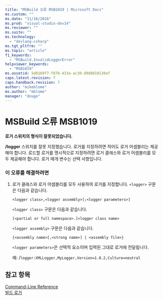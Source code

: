 ```yaml
---
title: "MSBuild 오류 MSB1019 | Microsoft Docs"
ms.custom: ""
ms.date: "11/16/2016"
ms.prod: "visual-studio-dev14"
ms.reviewer: ""
ms.suite: ""
ms.technology: 
  - "devlang-csharp"
ms.tgt_pltfrm: ""
ms.topic: "article"
f1_keywords: 
  - "MSBuild.InvalidLoggerError"
helpviewer_keywords: 
  - "MSB1019"
ms.assetid: 5d0169f7-f878-433a-ac30-d9d6010130af
caps.latest.revision: 7
caps.handback.revision: 7
author: "mikeblome"
ms.author: "mblome"
manager: "douge"
---
```

# MSBuild 오류 MSB1019
**로거 스위치의 형식이 잘못되었습니다.**  
  
 **\/logger** 스위치를 잘못 지정했습니다.  로거를 지정하려면 적어도 로거 어셈블리는 제공해야 합니다. 로드할 로거를 명시적으로 지정하려면 로거 클래스와 로거 어셈블리를 모두 제공해야 합니다.  로거 매개 변수는 선택 사항입니다.  
  
### 이 오류를 해결하려면  
  
1.  로거 클래스와 로거 어셈블리를 모두 사용하여 로거를 지정합니다.  `<logger>` 구문은 다음과 같습니다.  
  
     `<logger class>,<logger assembly>[;<logger parameters>]`  
  
     `<logger class>` 구문은 다음과 같습니다.  
  
    ```  
    [<partial or full namespace>.]<logger class name>  
    ```  
  
     `<logger assembly>` 구문은 다음과 같습니다.  
  
    ```  
    {<assembly name>[,<strong name>] | <assembly file>}  
    ```  
  
     `<logger parameters>`은 선택적 요소이며 입력된 그대로 로거에 전달됩니다.  
  
     예: \/`logger:XMLLogger,MyLogger,Version=1.0.2,Culture=neutral`  
  
## 참고 항목  
 [Command\-Line Reference](../Topic/MSBuild%20Command-Line%20Reference.md)   
 [빌드 로거](../Topic/Build%20Loggers.md)